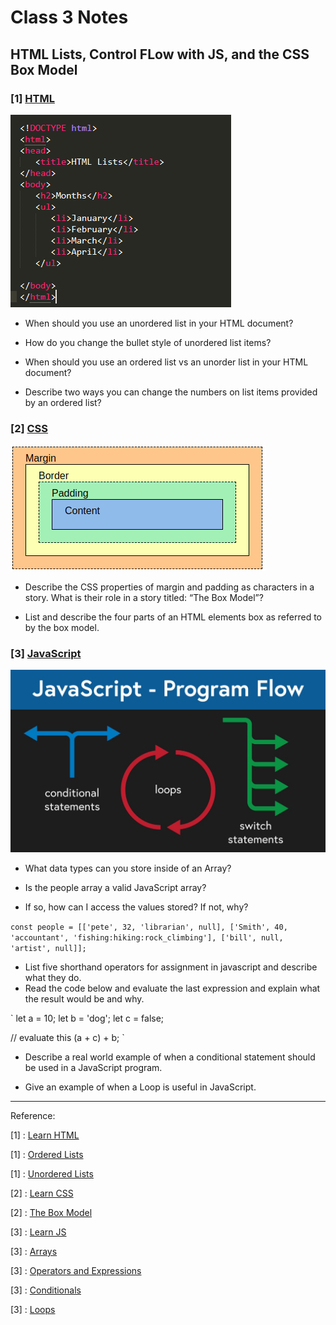 # Class 3 Notes

## **HTML Lists, Control FLow with JS, and the CSS Box Model**

### [1] <u>HTML</u>

![HTML](./images/htmllists.png)

- When should you use an unordered list in your HTML document?

- How do you change the bullet style of unordered list items?

- When should you use an ordered list vs an unorder list in your HTML document?

- Describe two ways you can change the numbers on list items provided by an ordered list?

### [2] <u>CSS</u>

![CSS](./images/cssboxmodel.png)

- Describe the CSS properties of margin and padding as characters in a story. What is their role in a story titled: “The Box Model”?

- List and describe the four parts of an HTML elements box as referred to by the box model.

### [3] <u>JavaScript</u>

![JS](./images/jscontrolflow.jpeg)

- What data types can you store inside of an Array?
- Is the people array a valid JavaScript array?

- If so, how can I access the values stored? If not, why?

`
const people = [['pete', 32, 'librarian', null], ['Smith', 40, 'accountant', 'fishing:hiking:rock_climbing'], ['bill', null, 'artist', null]];
`

- List five shorthand operators for assignment in javascript and describe what they do.
- Read the code below and evaluate the last expression and explain what the result would be and why.

`
let a = 10;
let b = 'dog';
let c = false;

// evaluate this
(a + c) + b;
`

- Describe a real world example of when a conditional statement should be used in a JavaScript program.

- Give an example of when a Loop is useful in JavaScript.

-----
Reference:

[1] : [Learn HTML](https://developer.mozilla.org/en-US/docs/Web/HTML)

[1] : [Ordered Lists](https://developer.mozilla.org/en-US/docs/Web/HTML/Element/ol)

[1] : [Unordered Lists](https://developer.mozilla.org/en-US/docs/Web/HTML/Element/ul)

[2] : [Learn CSS](https://developer.mozilla.org/en-US/docs/Learn/CSS)

[2] : [The Box Model](https://developer.mozilla.org/en-US/docs/Learn/CSS/Building_blocks/The_box_model)
 
[3] : [Learn JS](https://developer.mozilla.org/en-US/docs/Learn/JavaScript)

[3] : [Arrays](https://developer.mozilla.org/en-US/docs/Learn/JavaScript/First_steps/Arrays)

[3] : [Operators and Expressions](https://developer.mozilla.org/en-US/docs/Web/JavaScript/Guide/Expressions_and_Operators)

[3] : [Conditionals](https://developer.mozilla.org/en-US/docs/Learn/JavaScript/Building_blocks/conditionals)

[3] : [Loops](https://developer.mozilla.org/en-US/docs/Learn/JavaScript/Building_blocks/Looping_code)